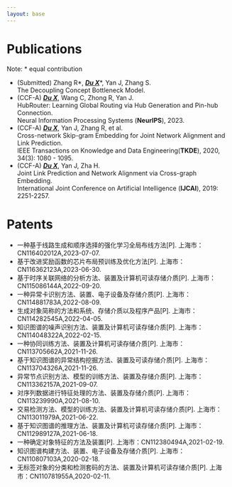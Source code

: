 ```yaml
---
layout: base 
---
```


# Publications
Note: * equal contribution
+ (Submitted) Zhang R\*, **_<u>Du X</u>_**\*, Yan J, Zhang S.  
The Decoupling Concept Bottleneck Model.
+ (CCF-A) **_<u>Du X</u>_**, Wang C, Zhong R, Yan J.  
HubRouter: Learning Global Routing via Hub Generation and Pin-hub Connection.  
Neural Information Processing Systems (**NeurIPS**), 2023.
+ (CCF-A) **_<u>Du X</u>_**, Yan J, Zhang R, et al.  
Cross-network Skip-gram Embedding for Joint Network Alignment and Link Prediction.  
IEEE Transactions on Knowledge and Data Engineering(**TKDE**), 2020, 34(3): 1080 - 1095.
+ (CCF-A) **_<u>Du X</u>_**, Yan J, Zha H.  
Joint Link Prediction and Network Alignment via Cross-graph Embedding.  
International Joint Conference on Artificial Intelligence (**IJCAI**), 2019: 2251-2257.

# Patents
+ 一种基于线路生成和顺序选择的强化学习全局布线方法[P]. 上海市：CN116402012A,2023-07-07.
+ 基于改进奖励函数的芯片布局预训练及优化方法[P]. 上海市：CN116362123A,2023-06-30.
+ 基于时序关联网络的分析方法、装置及计算机可读存储介质[P]. 上海市：CN115086144A,2022-09-20.
+ 一种异常卡识别方法、装置、电子设备及存储介质[P]. 上海市：CN114881783A,2022-08-09.
+ 生成对象简称的方法和系统、存储介质以及程序产品[P]. 上海市：CN114282545A,2022-04-05.
+ 知识图谱的噪声识别方法、装置及计算机可读存储介质[P]. 上海市：CN114048322A,2022-02-15.
+ 一种协同训练方法、装置及计算机可读存储介质[P]. 上海市：CN113705662A,2021-11-26.
+ 基于知识图谱的异常结构挖掘方法、装置及可读存储介质[P]. 上海市：CN113704326A,2021-11-26.
+ 异常节点识别方法、模型的训练方法、装置及存储介质[P]. 上海市：CN113362157A,2021-09-07.
+ 对序列数据进行特征处理的方法、装置及存储介质[P]. 上海市：CN113239990A,2021-08-10.
+ 交易检测方法、模型的训练方法、装置及计算机可读存储介质[P]. 上海市：CN113011979A,2021-06-22.
+ 基于知识图谱的推理方法、装置及计算机可读存储介质[P]. 上海市：CN112989127A,2021-06-18.
+ 一种确定对象特征的方法及装置[P]. 上海市：CN112380494A,2021-02-19.
+ 知识图谱构建方法、装置、电子设备及存储介质[P]. 上海市：CN110807103A,2020-02-18.
+ 无标签对象的分类和检测套码的方法、装置及计算机可读存储介质[P]. 上海市：CN110781955A,2020-02-11.
